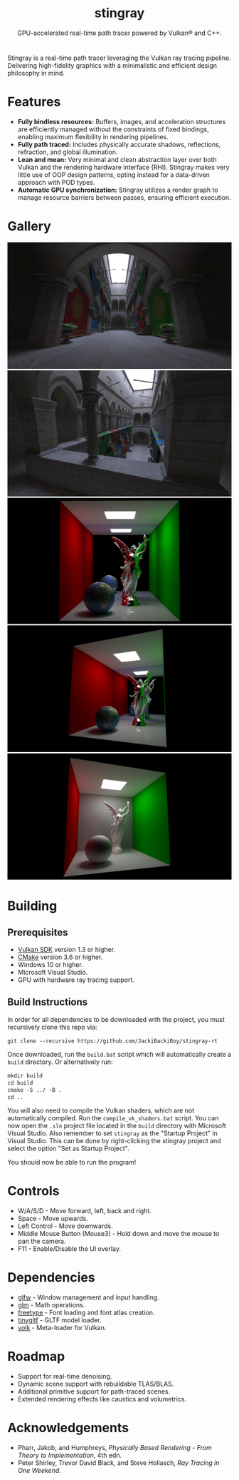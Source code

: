 <h1 align="center">stingray</h1>
<p align="center">GPU-accelerated real-time path tracer powered by Vulkan® and C++.</p>
<h1 align="center"></h1>

Stingray is a real-time path tracer leveraging the Vulkan ray tracing pipeline. Delivering high-fidelity graphics with a minimalistic and efficient design philosophy in mind.

# Features
- **Fully bindless resources:** Buffers, images, and acceleration structures are efficiently managed without the constraints of fixed bindings, enabling maximum flexibility in rendering pipelines.
- **Fully path traced:** Includes physically accurate shadows, reflections, refraction, and global illumination.
- **Lean and mean:** Very minimal and clean abstraction layer over both Vulkan and the rendering hardware interface (RHI).
  Stingray makes very little use of OOP design patterns, opting instead for a data-driven approach with POD types.
- **Automatic GPU synchronization:** Stingray utilizes a render graph to manage resource barriers between passes, ensuring efficient execution.

# Gallery
![Sponza](https://github.com/JackiBackiBoy/stingray-rt/blob/main/Gallery/sponza.png)
![Sponza balcony](https://github.com/JackiBackiBoy/stingray-rt/blob/main/Gallery/sponza_balcony.png)
![Cornell box with Fresnel](https://github.com/JackiBackiBoy/stingray-rt/blob/main/Gallery/cornell_box_fresnel.png)
![Cornell box with Fresnel 2](https://github.com/JackiBackiBoy/stingray-rt/blob/main/Gallery/cornell_box_fresnel_2.png)
![Simple Cornell box](https://github.com/JackiBackiBoy/stingray-rt/blob/main/Gallery/simple_cornell_box.png)

# Building
## Prerequisites
- [Vulkan SDK](https://vulkan.lunarg.com/sdk/home) version 1.3 or higher.
- [CMake](https://cmake.org/) version 3.6 or higher.
- Windows 10 or higher.
- Microsoft Visual Studio.
- GPU with hardware ray tracing support.

## Build Instructions
In order for all dependencies to be downloaded with the project, you must recursively clone this repo via:
```
git clone --recursive https://github.com/JackiBackiBoy/stingray-rt 
```

Once downloaded, run the `build.bat` script which will automatically create a `build` directory. Or alternatively run:
```
mkdir build
cd build
cmake -S ../ -B .
cd ..
```

You will also need to compile the Vulkan shaders, which are not automatically compiled. Run the `compile_vk_shaders.bat` script.
You can now open the `.sln` project file located in the `build` directory with Microsoft Visual Studio. Also remember to set
`stingray` as the "Startup Project" in Visual Studio. This can be done by right-clicking the
stingray project and select the option "Set as Startup Project".

You should now be able to run the program!

# Controls
- W/A/S/D - Move forward, left, back and right.
- Space - Move upwards.
- Left Control - Move downwards.
- Middle Mouse Button (Mouse3) - Hold down and move the mouse to pan the camera.
- F11 - Enable/Disable the UI overlay.

# Dependencies
- [glfw](https://github.com/glfw/glfw) - Window management and input handling.
- [glm](https://github.com/g-truc/glm) - Math operations.
- [freetype](https://github.com/freetype/freetype) - Font loading and font atlas creation.
- [tinygltf](https://github.com/syoyo/tinygltf) - GLTF model loader.
- [volk](https://github.com/zeux/volk) - Meta-loader for Vulkan.

# Roadmap
- Support for real-time denoising.
- Dynamic scene support with rebuildable TLAS/BLAS.
- Additional primitive support for path-traced scenes.
- Extended rendering effects like caustics and volumetrics.

# Acknowledgements
- Pharr, Jakob, and Humphreys, *Physically Based Rendering - From Theory to Implementation*, 4th edn.
- Peter Shirley, Trevor David Black, and Steve Hollasch, *Ray Tracing in One Weekend*.
